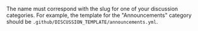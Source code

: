    The name must correspond with the slug for one of your discussion categories. For example, the template for the "Announcements" category should be `.github/DISCUSSION_TEMPLATE/announcements.yml`. 
